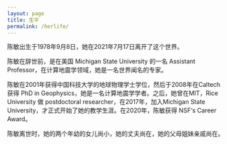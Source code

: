 ```yaml
---
layout: page
title: 生平
permalink: /herlife/
---
```



陈敏出生于1978年9月8日，她在2021年7月17日离开了这个世界。

陈敏在辞世前，是在美国 Michigan State University 的一名 Assistant Professor，在计算地震学领域，她是一名世界闻名的专家。

陈敏在2001年获得中国科技大学的地球物理学士学位，然后于2008年在Caltech 获得 PhD in Geophysics，她是一名计算地震学学者。之后，她曾在MIT，Rice University 做 postdoctoral researcher，在2017年，加入Michigan State University，才正式开始了她的教学生涯。在2020年，陈敏获得 NSF‘s Career Award。

陈敏离世时，她的两个年幼的女儿尚小，她的丈夫尚在，她的父母姐妹亲戚尚在。